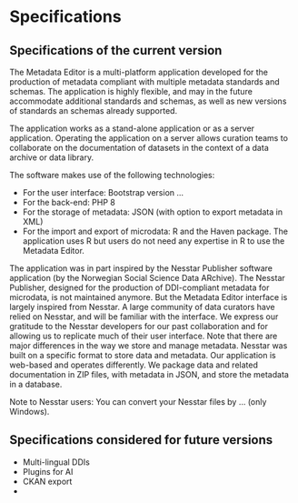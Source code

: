 # Specifications

## Specifications of the current version

The Metadata Editor is a multi-platform application developed for the production of metadata compliant with multiple metadata standards and schemas. The application is highly flexible, and may in the future accommodate additional standards and schemas, as well as new versions of standards an schemas already supported.

The application works as a stand-alone application or as a server application. Operating the application on a server allows curation teams to collaborate on the documentation of datasets in the context of a data archive or data library. 

The software makes use of the following technologies:
- For the user interface: Bootstrap version ...
- For the back-end: PHP 8
- For the storage of metadata: JSON (with option to export metadata in XML)
- For the import and export of microdata: R and the Haven package. The application uses R but users do not need any expertise in R to use the Metadata Editor. 

The application was in part inspired by the Nesstar Publisher software application (by the Norwegian Social Science Data ARchive). The Nesstar Publisher, designed for the production of DDI-compliant metadata for microdata, is not maintained anymore. But the Metadata Editor interface is largely inspired from Nesstar. A large community of data curators have relied on Nesstar, and will be familiar with the interface. We express our gratitude to the Nesstar developers for our past collaboration and for allowing us to replicate much of their user interface. Note that there are major differences in the way we store and manage metadata. Nesstar was built on a specific format to store data and metadata. Our application is web-based and operates differently. We package data and related documentation in ZIP files, with metadata in JSON, and store the metadata in a database.

Note to Nesstar users: You can convert your Nesstar files by ... (only Windows).

## Specifications considered for future versions

- Multi-lingual DDIs
- Plugins for AI
- CKAN export
- 

